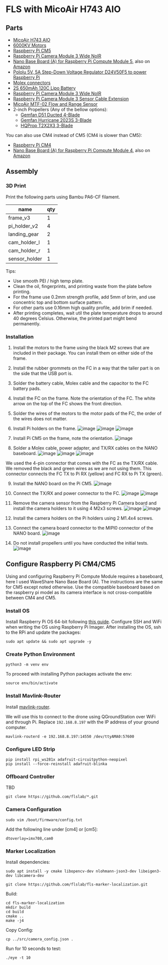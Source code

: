 # FLS with MicoAir H743 AIO 

## Parts
- [MicoAir H743 AIO](https://store.micoair.com/product/micoair743v2-aio-45a/)
- [6000KV Motors](https://flywoo.net/products/robo-1303-6000kv-2-4s-fpv-motor?srsltid=AfmBOooB2tLsMgUGBJvwiC2U68SPmQVYsO690a0YA3RrtI_vRBE50otv)
- [Raspberry Pi CM5](https://www.raspberrypi.com/products/compute-module-5/?variant=cm5-104032)
- [Raspberry Pi Camera Module 3 Wide NoIR](https://www.pishop.us/product/raspberry-pi-camera-module-3-wide-noir/)
- [Nano Base Board (A) for Raspberry Pi Compute Module 5](https://www.waveshare.com/cm5-nano-a.htm), also on [Amazon](https://a.co/d/2dPvVRj)
- [Pololu 5V, 5A Step-Down Voltage Regulator D24V50F5 to power Raspberry Pi](https://www.pololu.com/product/2851)
- [Molex connectors](https://a.co/d/1OW0Edu)
- [2S 650mAh 120C Lipo Battery](https://a.co/d/c1O34hy)
- [Raspberry Pi Camera Module 3 Wide NoIR](https://www.raspberrypi.com/products/camera-module-3/?variant=camera-module-3-noir-wide)
- [Raspberry Pi Camera Module 3 Sensor Cable Extension](https://www.arducam.com/200mm-sensor-extension-cable-for-raspberry-pi-v2-v3-support-working-on-raspberry-pi-and-jetson.html)
- [MicoAir MTF-02 Flow and Range Sensor](https://robofusion.net/products/micoair-optical-flow-lidar-sensor-mtf-02-compatible-with-ardupilot-px4-inav?variant=47335540359487)
- 2-inch Propellers (Any of the bellow options):
  - [Gemfan D51 Ducted 4-Blade](https://www.getfpv.com/gemfan-d51-ducted-durable-4-blade-51mm-cinewhoop-propeller-set-of-8.html?vid=13662&utm_source=google&utm_medium=cpc&utm_campaign=DM+-+NB+-+PMax+-+Shop+-+No-index+-+SM+-+ALL+%7C+Full+Funnel&utm_content=pmax_x&utm_keyword=&utm_matchtype=&campaign_id=20799936859&network=x&device=c&gc_id=20799936859&gad_source=1&gclid=Cj0KCQjwzYLABhD4ARIsALySuCQUIDG2VWcM8jVkIEcAe1tfF0vmCpzYmgZQzs1EyRDmPbsOM4Vi9hsaAoAYEALw_wcB)
  - [Gemfan Hurricane 2023S 3-Blade](https://www.getfpv.com/propellers/micro-quad-propellers/gemfan-hurricane-2023s-3-blade-propeller-set-of-8.html)
  - [HQProp T2X2X3 3-Blade](https://www.getfpv.com/propellers/micro-quad-propellers/hqprop-t2x2x3-3-blade-propeller-set-of-4.html) 

You can also use CM4 instead of CM5 (CM4 is slower than CM5):
- [Raspberry Pi CM4](https://www.raspberrypi.com/products/compute-module-4/?variant=raspberry-pi-cm4104032)
- [Nano Base Board (A) for Raspberry Pi Compute Module 4](https://www.waveshare.com/cm4-nano-a.htm), also on [Amazon](https://a.co/d/gfsPdik)


## Assembly

### 3D Print
Print the following parts using Bambu PA6-CF filament.

| name          | qty |
|---------------|-----|
| frame_v3      | 1   |
| pi_holder_v2  | 4   |
| landing_gear  | 2   |
| cam_holder_l  | 1   |
| cam_holder_r  | 1   |
| sensor_holder | 1   |

Tips:
- Use smooth PEI / high temp plate.
- Clean the oil, fingerprints, and printing waste from the plate before printing.
- For the frame use 0.2mm strength profile, add 5mm of brim, and use concentric top and bottom surface pattern.
- For other parts use 0.16mm high quality profile, add brim if needed.
- After printing completes, wait util the plate temperature drops to around 40 degrees Celsius. Otherwise, the 
  printed part might bend permanently.


### Installation

1. Install the motors to the frame using the black M2 screws that are included in their package. You can install 
   them on either side of the frame.
2. Install the rubber grommets on the FC in a way that the taller part is on the side that the USB port is.
3. Solder the battery cable, Molex cable and the capacitor to the FC battery pads.
4. Install the FC on the frame. Note the orientation of the FC. The white arrow on the top of the FC shows the front 
   direction.

5. Solder the wires of the motors to the motor pads of the FC, the order of the wires does not matter.
6. Install Pi holders on the frame.
![image](images/frame_sensor_holder.jpeg)
![image](images/frame_fc.jpeg)
![image](images/fc_battery_wire.jpeg)


7. Install Pi CM5 on the frame, note the orientation.
![image](images/frame_pi.jpeg)

8. Solder a Molex cable, power adapter, and TX/RX cables on the NANO baseboard.
![image](images/nano.jpeg)
![image](images/nano_wiring_a.jpeg)
![image](images/nano_wiring_b.jpeg)

We used the 4-pin connector that comes with the FC as the TX/RX cable. We removed the black and green wires as we 
are not using them. This connector connects the FC TX to Pi RX (yellow) and FC RX to Pi TX (green).

9. Install the NANO board on the Pi CM5.
![image](images/frame_nano.jpeg)
10. Connect the TX/RX and power connector to the FC.
![image](images/fc_power_connector.jpeg)
![image](images/fc_pi_connector.jpeg)

11. Remove the camera sensor from the Raspberry Pi Camera board and install the camera holders to it using 4 M2x3 
    screws.
![image](images/cam_holder_front.jpeg)
![image](images/cam_holder_back.jpeg)

12. Install the camera holders on the Pi holders using 2 M1.4x4 screws.
13. Connect the camera board connector to the MIPI0 connector of the NANO board.
![image](images/frame_cam_holder.jpeg)

14. Do not install propellers until you have conducted the initial tests.
![image](images/v5_assembled.jpeg)


## Configure Raspberry Pi CM4/CM5
Using and configuring Raspberry Pi Compute Module requires a baseboard, here I used WaveShare Nano Base Board (A).
The instructions are the same for CM5 except noted otherwise.
Use the compatible baseboard based on the raspberry pi model as its camera interface is not cross-compatible between 
CM4 and CM5. 


### Install OS
Install Raspberry Pi OS 64-bit following [this guide](https://www.raspberrypi.com/documentation/computers/compute-module.html#flash-compute-module-emmc).
Configure SSH and WiFi when writing the OS using Raspberry Pi Imager.
After installing the OS, ssh to the RPi and update the packages:
```
sudo apt update && sudo apt upgrade -y
```


### Create Python Environment
```
python3 -m venv env
```

To proceed with installing Python packages activate the env:
```
source env/bin/activate
```


### Install Mavlink-Router
Install [mavlink-router](https://github.com/mavlink-router/mavlink-router?tab=readme-ov-file).

We will use this to connect to the drone using QGroundStation over WiFi and through Pi.
Replace `192.168.8.197` with the IP address of your ground computer.

```mavlink-routerd -e 192.168.8.197:14550 /dev/ttyAMA0:57600```


### Configure LED Strip
```
pip install rpi_ws281x adafruit-circuitpython-neopixel
pip install --force-reinstall adafruit-blinka
```


### Offboard Controller
TBD
```
git clone https://github.com/flslab/*.git
```


### Camera Configuration
```
sudo vim /boot/firmware/config.txt
```
Add the following line under [cm4] or [cm5]:
```
dtoverlay=imx708,cam0
```


### Marker Localization
Install dependencies:
```
sudo apt install -y cmake libopencv-dev nlohmann-json3-dev libeigen3-dev libcamera-dev
```
```
git clone https://github.com/flslab/fls-marker-localization.git
```

Build:
```
cd fls-marker-localization
mkdir build
cd build
cmake ..
make -j4
```

Copy Config:
```
cp ../src/camera_config.json .
```

Run for 10 seconds to test:
```
./eye -t 10
```

